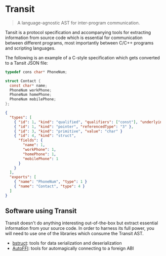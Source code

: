 Transit
=======

> A language-agnostic AST for inter-program communication.

Tansit is a protocol specification and accompanying tools for extracting 
information from source code which is essential for communication between
different programs, most importantly between C/C++ programs and scripting
languages.

The following is an example of a C-style specification which gets converted to a Tansit JSON file:

```c
typedef cons char* PhoneNum;

struct Contact {
  const char* name;
  PhoneNum workPhone;
  PhoneNum homePhone;
  PhoneNum mobilePhone;
};
```

```json
{
  "types": [
    { "id": 1, "kind": "qualified", "qualifiers": ["const"], "underlyingType": 2 },
    { "id": 1, "kind": "pointer", "referencedType": "3" },
    { "id": 3, "kind": "primitive", "value": "char" }
    { "id": 4, "kind": "struct",
      "fields": {
        "name": 1,
        "workPhone": 1,
        "homePhone": 1, 
        "mobilePhone": 1
      }
    }
  ],
  "exports": [
    { "name": "PhoneNum", "type": 1 }
    { "name": "Contact", "type": 4 }
  ]
}
```

## Software using Transit

Transit doesn't do anything interesting out-of-the-box but extract essential
information from your source code. In order to harness its full power, you will
need to use one of the libraries which consume the Transit AST.

 - [bstruct](http://github.com/samvv/binstruct): tools for data serialization and deserialization
 - [AutoFFI](http://github.com/samvv/AutoFFI): tools for automagically connecting to a foreign ABI

<!--Transit is a library which allows you to query a program's structure within your-->
<!--own software, without relying on external compilers or parsers. Transit does the-->
<!--heavy lifting of selecting the right compiler for the job, and returns things-->
<!--such as a list of symbols and type information of a set of sources to your-->
<!--program.-->

